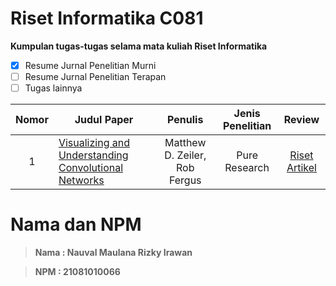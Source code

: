 # Riset Informatika C081 
**Kumpulan tugas-tugas selama mata kuliah Riset Informatika**
- [x] Resume Jurnal Penelitian Murni 
- [ ] Resume Jurnal Penelitian Terapan
- [ ] Tugas lainnya

| Nomor | Judul Paper | Penulis | Jenis Penelitian | Review |
|:-----:|---|:---:|:---:|:---:|
|1|[Visualizing and Understanding Convolutional Networks](https://arxiv.org/abs/1311.2901 )|Matthew D. Zeiler, Rob Fergus|Pure Research|[Riset Artikel ]()

# Nama dan NPM
> **Nama : Nauval Maulana Rizky Irawan**

> **NPM : 21081010066**

